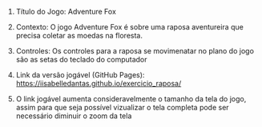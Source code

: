 1. Título do Jogo: Adventure Fox

2. Contexto: O jogo Adventure Fox é sobre uma raposa aventureira que precisa coletar as moedas na floresta.

3. Controles: Os controles para a raposa se movimenatar no plano do jogo são as setas do teclado do computador

4. Link da versão jogável (GitHub Pages): https://iisabelledantas.github.io/exercicio_raposa/

5. O link jogável aumenta consideravelmente o tamanho da tela do jogo, assim para que seja possível vizualizar o tela completa pode ser necessário diminuir o zoom da tela
